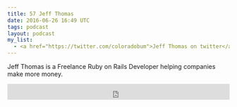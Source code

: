 ```yaml
---
title: 57 Jeff Thomas
date: 2016-06-26 16:49 UTC
tags: podcast
layout: podcast
my_list:
  - <a href="https://twitter.com/coloradobum">Jeff Thomas on twitter</a>
---
```

Jeff  Thomas is a Freelance Ruby on Rails Developer helping companies make more money.

<iframe frameborder='0' height='36px' scrolling='no' seamless src='https://simplecast.com/e/40730?style=light' width='100%'></iframe>
